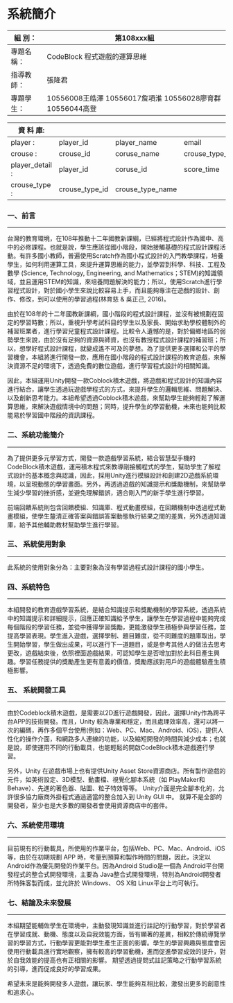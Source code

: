 # 系統簡介
組    別：|第108xxx組
------------ | -------------
專題名稱：|CodeBlock 程式遊戲的運算思維
指導教師：|張隆君
專題學生：|10556008王皓澤 10556017詹項淮 10556028廖育群 10556044高登

資 料 庫:||||||
------------ | ------------- | ------------- | ------------- | ------------- | -------------
player :| player_id | player_name | email | password | perfer_color 
crouse :| crouse_id | coruse_name | crouse_type_id | hint | player_id | block…
player_detail :| player_id | coruse_id | score_time | score_amount | score_blocks | block_string
crouse_type :| crouse_type_id | crouse_type_name |

### 一、前言
---
台灣的教育環境，在108年推動十二年國教新課綱，已經將程式設計作為國中、高中的必修課程。也就是說，學生應該從國小階段，開始接觸基礎的程式設計課程活動。有許多國小教師，普遍使用Scratch作為國小程式設計的入門教學課程，培養學生，如何利用運算工具，來提升運算思維的能力，並學習到科學、科技、工程及數學 (Science, Technology, Engineering, and Mathematics；STEM)的知識領域，並且運用STEM的知識，來培養問題解決的能力；所以，使用Scratch進行學習程式設計，對於國小學生來說比較容易上手，而且能夠專注在遊戲的設計、創作、修改，到可以使用的學習過程(林育慈 & 吳正己, 2016)。

由於在108年的十二年國教新課綱，國小階段的程式設計課程，並沒有被規劃在固定的學習時數；所以，重視升學考試科目的學生以及家長、開始求助學校體制外的補習班業者，進行學習兒童程式設計課程。比較令人遺憾的是，對於偏鄉地區的弱勢學生來說，由於沒有足夠的資源與師資，也沒有教授程式設計課程的補習班；所以，想學好程式設計課程，就變成遙不可及的夢想。為了提供更多選擇和公平的學習機會，本組將進行開發一款，應用在國小階段的程式設計課程的教育遊戲，來解決資源不足的環境下，透過免費的數位遊戲，進行學習程式設計的相關知識。

因此，本組運用Unity開發一款Coblock積木遊戲，將遊戲和程式設計的知識內容進行結合，讓學生透過玩遊戲學程式的方式，來提升學生的邏輯思維、問題解決、以及創新思考能力。本組希望透過Coblock積木遊戲，來幫助學生能夠輕鬆了解運算思維，來解決遊戲情境中的問題；同時，提升學生的學習動機，未來也能夠比較能易於學習國中階段的資訊課程。

### 二、系統功能簡介
---
為了提供更多元學習方式，開發一款遊戲學習系統，結合智慧型手機的CodeBlock積木遊戲，運用積木程式來教導剛接觸程式的學生，幫助學生了解程式設計的基本概念與認識，因此，採用Unity進行模組設計和創建2D遊戲系統環境，以呈現動態的學習畫面。另外，再透過遊戲的知識提示和獎勵機制，來幫助學生減少學習的挫折感，並避免理解錯誤，適合剛入門的新手學生進行學習。

前端回饋系統則包含回饋模組、知識庫、程式動畫模組，在回饋機制中透過程式動畫模組，使學生釐清正確答案與錯誤答案動態執行結果之間的差異，另外透過知識庫，給予其他輔助教材幫助學生進行學習。

### 三、	系統使用對象
---
此系統的使用對象分為：主要對象為沒有學習過程式設計課程的國小學生。


### 四、系統特色
---
本組開發的教育遊戲學習系統，是結合知識提示和獎勵機制的學習系統，透過系統中的知識提示和詳細提示，回應正確知識給予學生，讓學生在學習過程中能夠完成每個階段的學習任務，並從中獲得學習獎勵，更能激發學生積極參與學習任務，並提高學習表現。學生進入遊戲，選擇學制、題目難度，從不同難度的題庫取出，學生開始學習，學生做出成果，可以進行下一道題目，或是參考其他人的做法去思考更改，遊戲結束後，依照裡面遊戲結果，可認知學生是否增加對於此科目產生興趣。學習任務提供的獎勵產生更有意義的價值，獎勵應該對用戶的遊戲體驗產生積極影響。

### 五、	系統開發工具
---
由於Codeblock積木遊戲，是需要以2D進行遊戲開發，因此，選擇Unity作為跨平台APP的技術開發。而且，Unity 較為專業和穩定，而且處理效率高，還可以將一次的編碼，再作多個平台使用(例如：Web、PC、Mac、Android、iOS)，提供人性化的操作介面，和網路多人連線的功能，以及縮短開發的時間與減少成本；也就是說，即使運用不同的行動載具，也能輕鬆的開啟CodeBlock積木遊戲進行學習。

另外，Unity 在遊戲市場上也有提供Unity Asset Store資源商店。所有製作遊戲的元件，如美術設定、3D模型、動畫檔、視覺化腳本系統（如 PlayMaker和Behave）、先進的著色器、貼圖、粒子特效等等。 Unity介面是完全腳本化的，允許很多協力廠商外掛程式通過適當的整合加入到 Unity GUI 中。 就算不是全部的開發者，至少也是大多數的開發者會使用資源商店中的套件。

### 六、系統使用環境
---
目前現有的行動載具，所使用的作業平台，包括Web、PC、Mac、Android、iOS 等，由於在初期規劃 APP 時，考量到預算和製作時間的問題，因此，決定以 Android作為優先開發的作業平台。因為Android Studio是一個為 Android平台開發程式的整合式開發環境，主要為 Java整合式開發環境，特別為Android開發者所特殊客製而成，並允許於 Windows、 OS X和 Linux平台上均可執行。

### 七、結論及未來發展
---
本組期望能輔佐學生在環境中，主動發現知識並進行註記的行動學習，對於學習者在學習成就、動機、態度以及自我效能方面，皆有顯著的差異，相較於傳統導覽學習的學習方式，行動學習更能對學生產生正面的影響。學生的學習興趣與態度會因使用行動載具進行實地觀察，擁有較高的學習動機，進而促進學習成效的提升，對於自我效能的提高也有正相關的影響。
期望透過提問式註記策略之行動學習系統的引導，進而促成良好的學習成果。

希望未來是能夠開發多人遊戲，讓玩家、學生能夠互相比較，激發出更多的創意性和追求心。

